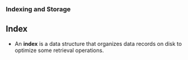 ### Indexing and Storage
## Index
- An **index** is a data structure that organizes data records on disk to optimize some retrieval operations.
